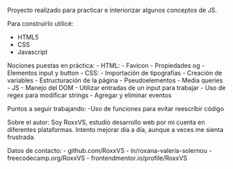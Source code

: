 Proyecto realizado para practicar e interiorizar algunos conceptos de JS.

Para construirlo utilicé:
- HTML5
- CSS
- Javascript

Nociones puestas en práctica: 
        - HTML:
          - Favicon
          - Propiedades og
          - Elementos input y button
        - CSS:
          - Importación de tipografías
          - Creación de variables
          - Estructuración de la página
          - Pseudoelementos
          - Media queries
        - JS
          - Manejo del DOM
          - Utilizar entradas de un input para trabajar
          - Uso de regex para modificar strings
          - Agregar y eliminar eventos 

Puntos a seguir trabajando:
      -Uso de funciones para evitar reescribir código

Sobre el autor:
    Soy RoxxVS, estudio desarrollo web por mi cuenta en diferentes plataformas. Intento mejorar día a día, aunque a veces me sienta frustrada.

Datos de contacto: 
        - github.com/RoxxVS
        - in/roxana-valeria-solernou
        - freecodecamp.org/RoxxVS
        - frontendmentor.io/profile/RoxxVS






